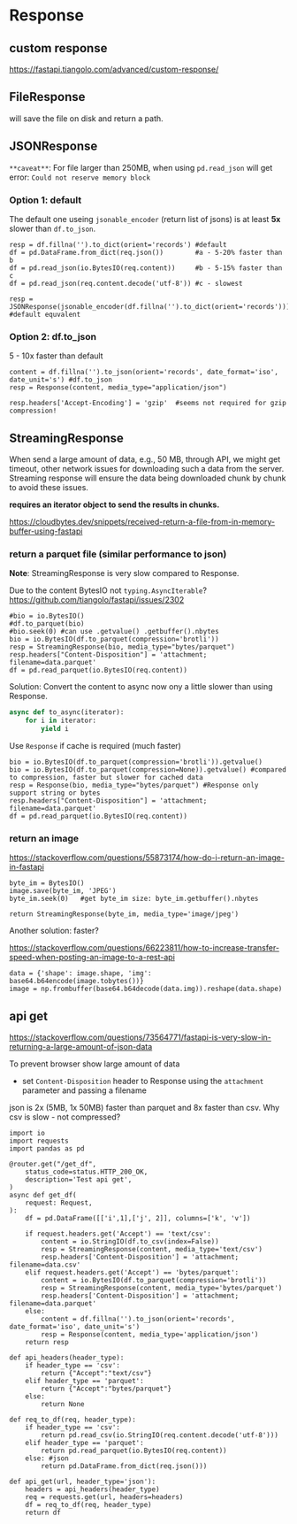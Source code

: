 # Response

## custom response
https://fastapi.tiangolo.com/advanced/custom-response/

## FileResponse
will save the file on disk and return a path.

## JSONResponse
`**caveat**`: For file larger than 250MB, when using `pd.read_json` will get error: `Could not reserve memory block`

### Option 1: default
The default one useing `jsonable_encoder` (return list of jsons) is at least **5x** slower than `df.to_json`.
```
resp = df.fillna('').to_dict(orient='records') #default
df = pd.DataFrame.from_dict(req.json())        #a - 5-20% faster than b
df = pd.read_json(io.BytesIO(req.content))     #b - 5-15% faster than c
df = pd.read_json(req.content.decode('utf-8')) #c - slowest

resp = JSONResponse(jsonable_encoder(df.fillna('').to_dict(orient='records'))) #default equvalent
```

### Option 2: df.to_json
5 - 10x faster than default
```
content = df.fillna('').to_json(orient='records', date_format='iso', date_unit='s') #df.to_json
resp = Response(content, media_type="application/json") 

resp.headers['Accept-Encoding'] = 'gzip'  #seems not required for gzip compression!
```

## StreamingResponse
When send a large amount of data, e.g., 50 MB, through API, we might get timeout, other network issues for downloading such a data from the server. Streaming response will ensure the data being downloaded chunk by chunk to avoid these issues.

**requires an iterator object to send the results in chunks.**

https://cloudbytes.dev/snippets/received-return-a-file-from-in-memory-buffer-using-fastapi

### return a parquet file (similar performance to json)
**Note**: StreamingResponse is very slow compared to Response.

Due to the content BytesIO not `typing.AsyncIterable`? https://github.com/tiangolo/fastapi/issues/2302
```
#bio = io.BytesIO()
#df.to_parquet(bio)
#bio.seek(0) #can use .getvalue() .getbuffer().nbytes
bio = io.BytesIO(df.to_parquet(compression='brotli'))
resp = StreamingResponse(bio, media_type="bytes/parquet")
resp.headers["Content-Disposition"] = 'attachment; filename=data.parquet'
df = pd.read_parquet(io.BytesIO(req.content))
```

Solution: Convert the content to async now ony a little slower than using Response.
```py
async def to_async(iterator):
    for i in iterator:
        yield i
```

Use `Response` if cache is required (much faster)
```
bio = io.BytesIO(df.to_parquet(compression='brotli')).getvalue()
bio = io.BytesIO(df.to_parquet(compression=None)).getvalue() #compared to compression, faster but slower for cached data
resp = Response(bio, media_type="bytes/parquet") #Response only support string or bytes
resp.headers["Content-Disposition"] = 'attachment; filename=data.parquet'
df = pd.read_parquet(io.BytesIO(req.content))
```

### return an image
https://stackoverflow.com/questions/55873174/how-do-i-return-an-image-in-fastapi
```
byte_im = BytesIO()
image.save(byte_im, 'JPEG')
byte_im.seek(0)   #get byte_im size: byte_im.getbuffer().nbytes

return StreamingResponse(byte_im, media_type='image/jpeg')
```

Another solution: faster?

https://stackoverflow.com/questions/66223811/how-to-increase-transfer-speed-when-posting-an-image-to-a-rest-api
```
data = {'shape': image.shape, 'img': base64.b64encode(image.tobytes())}
image = np.frombuffer(base64.b64decode(data.img)).reshape(data.shape)
```

## api get
https://stackoverflow.com/questions/73564771/fastapi-is-very-slow-in-returning-a-large-amount-of-json-data

To prevent browser show large amount of data
- set `Content-Disposition` header to Response using the `attachment` parameter and passing a filename

json is 2x (5MB, 1x 50MB) faster than parquet and 8x faster than csv. Why csv is slow - not compressed?
```
import io
import requests
import pandas as pd

@router.get("/get_df",
    status_code=status.HTTP_200_OK,
    description='Test api get',
)
async def get_df(
    request: Request,
):
    df = pd.DataFrame([['i',1],['j', 2]], columns=['k', 'v'])

    if request.headers.get('Accept') == 'text/csv':
        content = io.StringIO(df.to_csv(index=False))
        resp = StreamingResponse(content, media_type='text/csv')
        resp.headers['Content-Disposition'] = 'attachment; filename=data.csv'
    elif request.headers.get('Accept') == 'bytes/parquet':
        content = io.BytesIO(df.to_parquet(compression='brotli'))
        resp = StreamingResponse(content, media_type='bytes/parquet')
        resp.headers['Content-Disposition'] = 'attachment; filename=data.parquet'
    else:
        content = df.fillna('').to_json(orient='records', date_format='iso', date_unit='s')
        resp = Response(content, media_type='application/json')       
    return resp
    
def api_headers(header_type):
    if header_type == 'csv':
        return {"Accept":"text/csv"}
    elif header_type == 'parquet':
        return {"Accept":"bytes/parquet"}
    else:
        return None
        
def req_to_df(req, header_type):
    if header_type == 'csv':
        return pd.read_csv(io.StringIO(req.content.decode('utf-8')))
    elif header_type == 'parquet':
        return pd.read_parquet(io.BytesIO(req.content))
    else: #json
        return pd.DataFrame.from_dict(req.json()))
        
def api_get(url, header_type='json'):
    headers = api_headers(header_type)
    req = requests.get(url, headers=headers)
    df = req_to_df(req, header_type)
    return df
```

